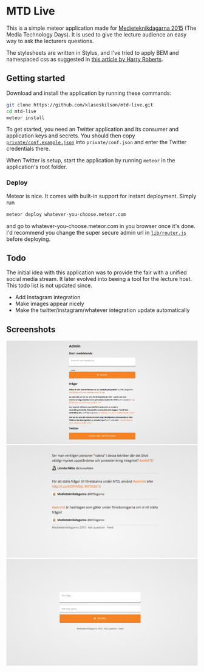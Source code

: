 # MTD Live

This is a simple meteor application made for
[Medieteknikdagarna 2015](http://www.medieteknikdagarna.se) (The Media
Technology Days). It is used to give the lecture audience an easy way to ask the
lecturers questions.

The stylesheets are written in Stylus, and I've tried to apply BEM and namespaced
css as suggested in
[this article by Harry Roberts](http://csswizardry.com/2015/03/more-transparent-ui-code-with-namespaces/).

## Getting started

Download and install the application by running these commands:

```bash
git clone https://github.com/klaseskilson/mtd-live.git
cd mtd-live
meteor install
```

To get started, you need an Twitter application and its consumer and application
keys and secrets. You should then copy
[`private/conf.example.json`](private/conf.example.json) into `private/conf.json`
and enter the Twitter credentials there.

When Twitter is setup, start the application by running `meteor` in the
application's root folder.

### Deploy

Meteor is nice. It comes with built-in support for instant deployment. Simply
run

```bash
meteor deploy whatever-you-choose.meteor.com
```

and go to whatever-you-choose.meteor.com in you browser once it's done. I'd
recommend you change the super secure admin url in
[`lib/router.js`](lib/router.js) before deploying.

## Todo

The initial idea with this application was to provide the fair with a unified
social media stream. It later evolved into beeing a tool for the lecture host.
This todo list is not updated since.

* Add Instagram integration
* Make images appear nicely
* Make the twitter/instagram/whatever integration update automatically

## Screenshots

![Admin interface](public/admin.png)
![Feed](public/feed.png)
![Question page](public/question.png)
